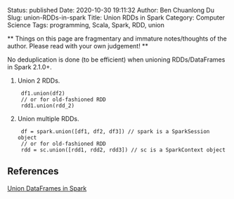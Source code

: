 Status: published
Date: 2020-10-30 19:11:32
Author: Ben Chuanlong Du
Slug: union-RDDs-in-spark
Title: Union RDDs in Spark
Category: Computer Science
Tags: programming, Scala, Spark, RDD, union

**
Things on this page are
fragmentary and immature notes/thoughts of the author.
Please read with your own judgement!
**


No deduplication is done (to be efficient) when unioning RDDs/DataFrames in Spark 2.1.0+.

1. Union 2 RDDs.

        df1.union(df2)
        // or for old-fashioned RDD
        rdd1.union(rdd_2)

2. Union multiple RDDs.

        df = spark.union([df1, df2, df3]) // spark is a SparkSession object
        // or for old-fashioned RDD
        rdd = sc.union([rdd1, rdd2, rdd3]) // sc is a SparkContext object

## References 

[Union DataFrames in Spark](http://www.legendu.net/misc/blog/spark-dataframe-union)